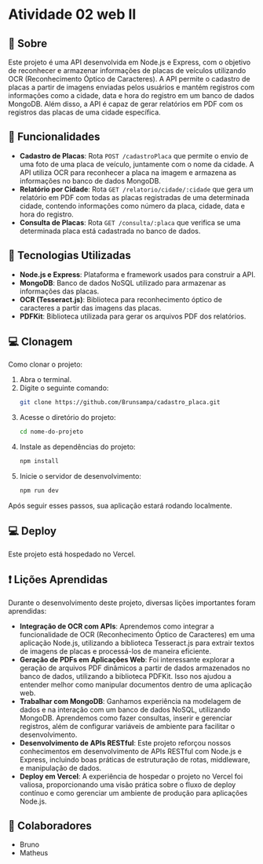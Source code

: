 # Atividade 02 web II

## 📌 Sobre
Este projeto é uma API desenvolvida em Node.js e Express, com o objetivo de reconhecer e armazenar informações de placas de veículos utilizando OCR (Reconhecimento Óptico de Caracteres). A API permite o cadastro de placas a partir de imagens enviadas pelos usuários e mantém registros com informações como a cidade, data e hora do registro em um banco de dados MongoDB. Além disso, a API é capaz de gerar relatórios em PDF com os registros das placas de uma cidade específica.

## 📌 Funcionalidades
- **Cadastro de Placas**: Rota `POST /cadastroPlaca` que permite o envio de uma foto de uma placa de veículo, juntamente com o nome da cidade. A API utiliza OCR para reconhecer a placa na imagem e armazena as informações no banco de dados MongoDB.
- **Relatório por Cidade**: Rota `GET /relatorio/cidade/:cidade` que gera um relatório em PDF com todas as placas registradas de uma determinada cidade, contendo informações como número da placa, cidade, data e hora do registro.
- **Consulta de Placas**: Rota `GET /consulta/:placa` que verifica se uma determinada placa está cadastrada no banco de dados.

## 🚀 Tecnologias Utilizadas
- **Node.js e Express**: Plataforma e framework usados para construir a API.
- **MongoDB**: Banco de dados NoSQL utilizado para armazenar as informações das placas.
- **OCR (Tesseract.js)**: Biblioteca para reconhecimento óptico de caracteres a partir das imagens das placas.
- **PDFKit**: Biblioteca utilizada para gerar os arquivos PDF dos relatórios.

## 💻 Clonagem
Como clonar o projeto:

1. Abra o terminal.
2. Digite o seguinte comando:
   ```bash
   git clone https://github.com/Brunsampa/cadastro_placa.git
   ```
3. Acesse o diretório do projeto:
   ```bash
   cd nome-do-projeto
   ```
4. Instale as dependências do projeto:
   ```bash
   npm install
   ```
5. Inicie o servidor de desenvolvimento:
   ```bash
   npm run dev
   ```

Após seguir esses passos, sua aplicação estará rodando localmente.

## 💻 Deploy
Este projeto está hospedado no Vercel.

## ❗ Lições Aprendidas
Durante o desenvolvimento deste projeto, diversas lições importantes foram aprendidas:

- **Integração de OCR com APIs**: Aprendemos como integrar a funcionalidade de OCR (Reconhecimento Óptico de Caracteres) em uma aplicação Node.js, utilizando a biblioteca Tesseract.js para extrair textos de imagens de placas e processá-los de maneira eficiente.
- **Geração de PDFs em Aplicações Web**: Foi interessante explorar a geração de arquivos PDF dinâmicos a partir de dados armazenados no banco de dados, utilizando a biblioteca PDFKit. Isso nos ajudou a entender melhor como manipular documentos dentro de uma aplicação web.
- **Trabalhar com MongoDB**: Ganhamos experiência na modelagem de dados e na interação com um banco de dados NoSQL, utilizando MongoDB. Aprendemos como fazer consultas, inserir e gerenciar registros, além de configurar variáveis de ambiente para facilitar o desenvolvimento.
- **Desenvolvimento de APIs RESTful**: Este projeto reforçou nossos conhecimentos em desenvolvimento de APIs RESTful com Node.js e Express, incluindo boas práticas de estruturação de rotas, middleware, e manipulação de dados.
- **Deploy em Vercel**: A experiência de hospedar o projeto no Vercel foi valiosa, proporcionando uma visão prática sobre o fluxo de deploy contínuo e como gerenciar um ambiente de produção para aplicações Node.js.

## 🤝 Colaboradores
- Bruno
- Matheus

